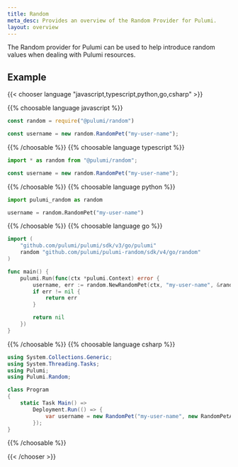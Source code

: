 ```yaml
---
title: Random
meta_desc: Provides an overview of the Random Provider for Pulumi.
layout: overview
---
```


The Random provider for Pulumi can be used to help introduce random values when dealing with Pulumi resources.

## Example

{{< chooser language "javascript,typescript,python,go,csharp" >}}

{{% choosable language javascript %}}

```javascript
const random = require("@pulumi/random")

const username = new random.RandomPet("my-user-name");
```

{{% /choosable %}}
{{% choosable language typescript %}}

```typescript
import * as random from "@pulumi/random";

const username = new random.RandomPet("my-user-name");
```

{{% /choosable %}}
{{% choosable language python %}}

```python
import pulumi_random as random

username = random.RandomPet("my-user-name")
```

{{% /choosable %}}
{{% choosable language go %}}

```go
import (
	"github.com/pulumi/pulumi/sdk/v3/go/pulumi"
	random "github.com/pulumi/pulumi-random/sdk/v4/go/random"
)

func main() {
	pulumi.Run(func(ctx *pulumi.Context) error {
		username, err := random.NewRandomPet(ctx, "my-user-name", &random.RandomPetArgs{})
		if err != nil {
			return err
		}

		return nil
	})
}

```

{{% /choosable %}}
{{% choosable language csharp %}}

```csharp
using System.Collections.Generic;
using System.Threading.Tasks;
using Pulumi;
using Pulumi.Random;

class Program
{
    static Task Main() =>
        Deployment.Run(() => {
            var username = new RandomPet("my-user-name", new RandomPetArgs{});
        });
}
```

{{% /choosable %}}

{{< /chooser >}}
